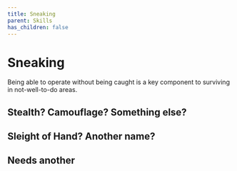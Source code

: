 ```yaml
---
title: Sneaking
parent: Skills
has_children: false
---
```


# Sneaking

Being able to operate without being caught is a key component to surviving in not-well-to-do areas.

## Stealth? Camouflage? Something else?

## Sleight of Hand? Another name?

## Needs another
